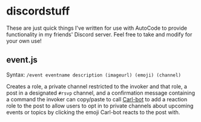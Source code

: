 # discordstuff

These are just quick things I've written for use with AutoCode to provide functionality in my friends' Discord server. Feel free to take and modify for your own use!

## event.js
Syntax: `/event eventname description (imageurl) (emoji) (channel)`

Creates a role, a private channel restricted to the invoker and that role, a post in a designated `#rsvp` channel, and a confirmation message containing a command the invoker can copy/paste to call [Carl-bot](https://carl.gg/) to add a reaction role to the post to allow users to opt in to private channels about upcoming events or topics by clicking the emoji Carl-bot reacts to the post with.
